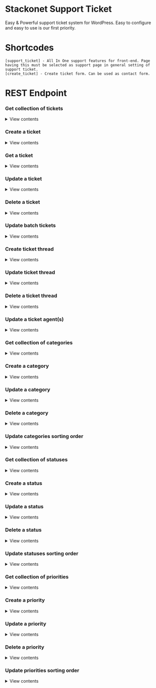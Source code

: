 # Stackonet Support Ticket
Easy & Powerful support ticket system for WordPress. Easy to configure and easy to use is our first priority.

# Shortcodes
```
[support_ticket] - All In One support features for front-end. Page having this must be selected as support page in general setting of support ticket.
[create_ticket] - Create ticket form. Can be used as contact form.
```

# REST Endpoint

### Get collection of tickets

<details>
<summary>View contents</summary>


Endpoint

`[GET /wp-json/stackonet-support-ticket/v1/tickets]`

Params:

| Property          | Type      | Required  | Default   | Description                                                           |
|-------------------|-----------|-----------|-----------|-----------------------------------------------------------------------|
| `page`            | integer   | **no**    | `1`       | Current page of the collection.                                       |
| `per_page`        | integer   | **no**    | `10`      | Maximum number of items to be returned in result set.                 |
| `search`          | string    | **no**    | `null`    | Limit results to those matching a string.                             |
| `city`            | string    | **no**    | `null`    | Limit results to those matching a city.                               |
| `ticket_status`   | integer   | **no**    | `null`    | Limit results to those matching ticket status.                        |
| `ticket_category` | integer   | **no**    | `null`    | Limit results to those matching ticket category.                      |
| `ticket_priority` | integer   | **no**    | `null`    | Limit results to those matching ticket priority.                      |
| `agent`           | integer   | **no**    | `null`    | Agent user id. Limit results to those matching support ticket agents  |


</details>

### Create a ticket

<details>
<summary>View contents</summary>


Endpoint

`[POST /wp-json/stackonet-support-ticket/v1/tickets]`

Params:

| Property          | Type      | Required  | Default   | Description                   |
|-------------------|-----------|-----------|-----------|-------------------------------|
| `name`            | string    | **yes**   | `null`    | User full name.               |
| `email`           | string    | **yes**   | `null`    | User email address.           |
| `subject`         | string    | **yes**   | `null`    | Ticket subject.               |
| `content`         | string    | **yes**   | `null`    | Ticket content.               |
| `phone_number`    | string    | **no**    | `null`    | User phone number.            |
| `category`        | integer   | **no**    | `null`    | Ticket category id.           |
| `status`          | integer   | **no**    | `null`    | Ticket status id.             |
| `priority`        | integer   | **no**    | `null`    | Ticket priority.              |
| `attachments`     | array     | **no**    | `[]`      | Array of WordPress media ID.  |


</details>

### Get a ticket

<details>
<summary>View contents</summary>


Endpoint

`[GET /wp-json/stackonet-support-ticket/v1/tickets/{id}]`

Replace `{id}` with actual ticket id.

</details>

### Update a ticket

<details>
<summary>View contents</summary>


Endpoint

`[POST|PUT|PATCH /wp-json/stackonet-support-ticket/v1/tickets/{id}]`

Replace `{id}` with actual ticket id.

Params: This endpoint accept same argument as create endpoint.

</details>

### Delete a ticket

<details>
<summary>View contents</summary>


Endpoint

`[DELETE /wp-json/stackonet-support-ticket/v1/tickets/{id}]`

Replace `{id}` with actual ticket id.

Params:

| Property  | Type     | Required | Default | Description                                        |
|-----------|----------|----------|---------|----------------------------------------------------|
| `action`  | string   | **no**   | `trash` | Value can be `trash` or `restore` or `delete`.     |


</details>

### Update batch tickets

<details>
<summary>View contents</summary>


Endpoint

`[POST /wp-json/stackonet-support-ticket/v1/tickets/batch]`

Params:

| Property  | Type     | Required | Default | Description                           |
|-----------|----------|----------|---------|---------------------------------------|
| `trash`   | array    | **no**   | `[]`    | Array of ticket id to be trashed.     |
| `restore` | array    | **no**   | `[]`    | Array of ticket id to be restored.    |
| `delete`  | array    | **no**   | `[]`    | Array of ticket id to be deleted.     |

</details>

### Create ticket thread

<details>
<summary>View contents</summary>


Endpoint

`[POST /wp-json/stackonet-support-ticket/v1/tickets/{id}/thread]`

Replace `{id}` with actual ticket id.

Params:

| Property              | Type     | Required | Default | Description                                                                           |
|-----------------------|----------|----------|---------|---------------------------------------------------------------------------------------|
| `thread_type`         | string   | **no**   | `null`  | Thread type. Value can be `report` or `log` or `reply` or `note` or `sms` or `email`. |
| `thread_content`      | array    | **no**   | `null`  | Thread content.                                                                       |
| `thread_attachments`  | array    | **no**   | `[]`    | Thread attachments. Array of WordPress media attachment id.                           |

</details>

### Update ticket thread

<details>
<summary>View contents</summary>


Endpoint

`[POST|PUT|PATCH /wp-json/stackonet-support-ticket/v1/tickets/{id}/thread/{thread_id}]`

Replace `{id}` with actual ticket id. and replace `{thread_id}` with actual thread id.

Params:

| Property              | Type     | Required | Default | Description       |
|-----------------------|----------|----------|---------|-------------------|
| `thread_content`      | array    | **no**   | `null`  | Thread content.   |

</details>

### Delete a ticket thread

<details>
<summary>View contents</summary>


Endpoint

`[DELETE /wp-json/stackonet-support-ticket/v1/tickets/{id}/thread/{thread_id}]`

Replace `{id}` with actual ticket id. and replace `{thread_id}` with actual thread id.

</details>


### Update a ticket agent(s)

<details>
<summary>View contents</summary>


Endpoint

`[POST|PUT|PATCH /wp-json/stackonet-support-ticket/v1/tickets/{id}/agent]`

Replace `{id}` with actual ticket id.

Params:

| Property      | Type     | Required | Default | Description                             |
|---------------|----------|----------|---------|-----------------------------------------|
| `agents_ids`  | array    | **no**   | `[]`    | Array of agents ids to assign ticket.   |

</details>


### Get collection of categories

<details>
<summary>View contents</summary>


Endpoint

`[GET /wp-json/stackonet-support-ticket/v1/categories]`

</details>


### Create a category

<details>
<summary>View contents</summary>


Endpoint

`[POST /wp-json/stackonet-support-ticket/v1/categories]`

Params:

| Property      | Type     | Required | Default | Description                                   |
|---------------|----------|----------|---------|-----------------------------------------------|
| `name`        | string   | **yes**  | `null`  | Category name.                                |
| `slug`        | string   | **no**   | `null`  | Category slug. Must be unique for category.   |
| `description` | string   | **no**   | `null`  | Category description.                         |
| `parent`      | integer  | **no**   | `null`  | Parent category ID.                           |

</details>

### Update a category

<details>
<summary>View contents</summary>


Endpoint

`[POST|PUT|PATCH /wp-json/stackonet-support-ticket/v1/categories/{id}]`

Replace `{id}` with actual category id.

Params:

| Property      | Type     | Required | Default | Description                                   |
|---------------|----------|----------|---------|-----------------------------------------------|
| `name`        | string   | **no**   | `null`  | Category name.                                |
| `slug`        | string   | **no**   | `null`  | Category slug. Must be unique for category.   |

</details>

### Delete a category

<details>
<summary>View contents</summary>


Endpoint

`[DELETE /wp-json/stackonet-support-ticket/v1/categories/{id}]`

Replace `{id}` with actual ticket id.

</details>

### Update categories sorting order

<details>
<summary>View contents</summary>


Endpoint

`[POST /wp-json/stackonet-support-ticket/v1/categories/batch]`

Params:

| Property      | Type     | Required | Default | Description                                                         |
|---------------|----------|----------|---------|---------------------------------------------------------------------|
| `menu_orders` | array    | **no**   | `[]`    | Array of all categories ID. New order will be set by numeric order. |

</details>


### Get collection of statuses

<details>
<summary>View contents</summary>


Endpoint

`[GET /wp-json/stackonet-support-ticket/v1/statuses]`

</details>


### Create a status

<details>
<summary>View contents</summary>


Endpoint

`[POST /wp-json/stackonet-support-ticket/v1/statuses]`

Params:

| Property      | Type     | Required | Default | Description                                   |
|---------------|----------|----------|---------|-----------------------------------------------|
| `name`        | string   | **yes**  | `null`  | Status name.                                  |
| `slug`        | string   | **no**   | `null`  | Status slug. Must be unique for status.       |
| `description` | string   | **no**   | `null`  | Status description.                           |
| `parent`      | integer  | **no**   | `null`  | Parent status ID.                             |

</details>

### Update a status

<details>
<summary>View contents</summary>


Endpoint

`[POST|PUT|PATCH /wp-json/stackonet-support-ticket/v1/statuses/{id}]`

Replace `{id}` with actual status id.

Params:

| Property      | Type     | Required | Default | Description                                   |
|---------------|----------|----------|---------|-----------------------------------------------|
| `name`        | string   | **no**   | `null`  | Status name.                                  |
| `slug`        | string   | **no**   | `null`  | Status slug. Must be unique for status.       |

</details>

### Delete a status

<details>
<summary>View contents</summary>


Endpoint

`[DELETE /wp-json/stackonet-support-ticket/v1/statuses/{id}]`

Replace `{id}` with actual status id.

</details>

### Update statuses sorting order

<details>
<summary>View contents</summary>


Endpoint

`[POST /wp-json/stackonet-support-ticket/v1/statuses/batch]`

Params:

| Property      | Type     | Required | Default | Description                                                        |
|---------------|----------|----------|---------|--------------------------------------------------------------------|
| `menu_orders` | array    | **no**   | `[]`    | Array of all statuses ID. New order will be set by numeric order.  |

</details>



### Get collection of priorities

<details>
<summary>View contents</summary>


Endpoint

`[GET /wp-json/stackonet-support-ticket/v1/priorities]`

</details>


### Create a priority

<details>
<summary>View contents</summary>


Endpoint

`[POST /wp-json/stackonet-support-ticket/v1/priorities]`

Params:

| Property      | Type     | Required | Default | Description                                   |
|---------------|----------|----------|---------|-----------------------------------------------|
| `name`        | string   | **yes**  | `null`  | Priority name.                                |
| `slug`        | string   | **no**   | `null`  | Priority slug. Must be unique for priority.   |
| `description` | string   | **no**   | `null`  | Priority description.                         |
| `parent`      | integer  | **no**   | `null`  | Parent priority ID.                           |

</details>

### Update a priority

<details>
<summary>View contents</summary>


Endpoint

`[POST|PUT|PATCH /wp-json/stackonet-support-ticket/v1/priorities/{id}]`

Replace `{id}` with actual priority id.

Params:

| Property      | Type     | Required | Default | Description                                   |
|---------------|----------|----------|---------|-----------------------------------------------|
| `name`        | string   | **no**   | `null`  | Priority name.                                |
| `slug`        | string   | **no**   | `null`  | Priority slug. Must be unique for priority.   |

</details>

### Delete a priority

<details>
<summary>View contents</summary>


Endpoint

`[DELETE /wp-json/stackonet-support-ticket/v1/priorities/{id}]`

Replace `{id}` with actual priority id.

</details>

### Update priorities sorting order

<details>
<summary>View contents</summary>


Endpoint

`[POST /wp-json/stackonet-support-ticket/v1/priorities/batch]`

Params:

| Property      | Type     | Required | Default | Description                                                         |
|---------------|----------|----------|---------|---------------------------------------------------------------------|
| `menu_orders` | array    | **no**   | `[]`    | Array of all priorities ID. New order will be set by numeric order. |

</details>
